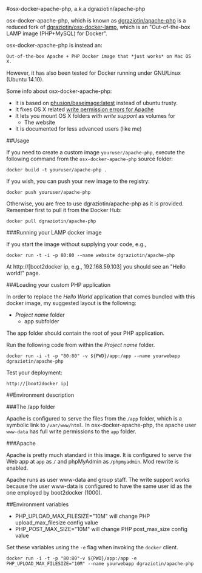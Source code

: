#osx-docker-apache-php, a.k.a dgraziotin/apache-php

osx-docker-apache-php, which is known as 
[dgraziotin/apache-php](https://registry.hub.docker.com/u/dgraziotin/apache-php/) 
is a reduced fork of 
[dgraziotin/osx-docker-lamp](https://github.com/dgraziotin/osx-docker-lamp), 
which is an "Out-of-the-box LAMP image (PHP+MySQL) for Docker". 

osx-docker-apache-php is instead an:

	Out-of-the-box Apache + PHP Docker image that *just works* on Mac OS X.

However, it has also been tested for Docker running under GNU/Linux (Ubuntu 14.10).

Some info about osx-docker-apache-php:

- It is based on [phusion/baseimage:latest](http://phusion.github.io/baseimage-docker/)
  instead of ubuntu:trusty.
- It fixes OS X related [write permission errors for Apache](https://github.com/boot2docker/boot2docker/issues/581)
- It lets you mount OS X folders *with write support* as volumes for
  - The website
- It is documented for less advanced users (like me)


##Usage

If you need to create a custom image `youruser/apache-php`, 
execute the following command from the `osx-docker-apache-php` source folder:

	docker build -t youruser/apache-php .

If you wish, you can push your new image to the registry:

	docker push youruser/apache-php

Otherwise, you are free to use dgraziotin/apache-php as it is provided. Remember first
to pull it from the Docker Hub:

    docker pull dgraziotin/apache-php


###Running your LAMP docker image

If you start the image without supplying your code, e.g.,

	docker run -t -i -p 80:80 --name website dgraziotin/apache-php

At http://[boot2docker ip, e.g., 192.168.59.103] you should see an 
"Hello world!" page.


###Loading your custom PHP application

In order to replace the _Hello World_ application that comes bundled with this 
docker image, my suggested layout is the following:

- _Project name_ folder
  - app subfolder

The app folder should contain the root of your PHP application.

Run the following code from within the _Project name_ folder.

	docker run -i -t -p "80:80" -v ${PWD}/app:/app --name yourwebapp dgraziotin/apache-php

Test your deployment:

	http://[boot2docker ip]


##Environment description


###The /app folder

Apache is configured to serve the files from the `/app` folder, which is a symbolic
link to `/var/www/html`. In osx-docker-apache-php, the apache user `www-data` 
has full write permissions to the `app` folder.

###Apache

Apache is pretty much standard in this image. It is configured to serve the Web app
at `app` as `/` and phpMyAdmin as `/phpmyadmin`. Mod rewrite is enabled.

Apache runs as user www-data and group staff. The write support works because the
user www-data is configured to have the same user id as the one employed by boot2docker (1000).

##Environment variables

- PHP_UPLOAD_MAX_FILESIZE="10M" will change PHP upload_max_filesize config value
- PHP_POST_MAX_SIZE="10M" will change PHP post_max_size config value

Set these variables using the `-e` flag when invoking the `docker` client.

	docker run -i -t -p "80:80"-v ${PWD}/app:/app -e PHP_UPLOAD_MAX_FILESIZE="10M" --name yourwebapp dgraziotin/apache-php
